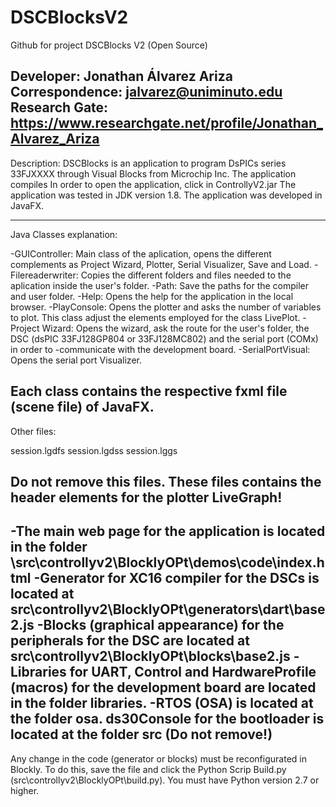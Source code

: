 # DSCBlocksV2
Github for project DSCBlocks V2 (Open Source)



Developer: Jonathan Álvarez Ariza
Correspondence: jalvarez@uniminuto.edu
Research Gate: https://www.researchgate.net/profile/Jonathan_Alvarez_Ariza
------------------------------------------------------------------------------------------------------------------------------------------
Description: DSCBlocks is an application to program DsPICs series 33FJXXXX through Visual Blocks from Microchip Inc. The application compiles 
In order to open the application, click in ControllyV2.jar
The application was tested in JDK version 1.8. The application was developed in JavaFX.

------------------------------------------------------------------------------------------------------------------------------------------
Java Classes explanation:

-GUIController: Main class of the aplication, opens the different complements as Project Wizard, Plotter, Serial Visualizer, Save and Load.
-Filereaderwriter: Copies the different folders and files needed to the aplication inside the user's folder. 
-Path: Save the paths for the compiler and user folder.
-Help: Opens the help for the application in the local browser.
-PlayConsole: Opens the plotter and asks the number of variables to plot. This class adjust the elements employed for the class LivePlot.
-Project Wizard: Opens the wizard, ask the route for the user's folder, the DSC (dsPIC 33FJ128GP804 or 33FJ128MC802) and the serial port (COMx) in order to 
-communicate with the development board.
-SerialPortVisual: Opens the serial port Visualizer. 

Each class contains the respective fxml file (scene file) of JavaFX.
--------------------------------------------------------------------------------------------------------------------------------------------
Other files:

session.lgdfs
session.lgdss
session.lggs

Do not remove this files. These files contains the header elements for the plotter LiveGraph!
-------------------------------------------------------------------------------------------------------------------------------------------

-The main web page for the application is located in the folder \src\controllyv2\BlocklyOPt\demos\code\index.html
-Generator for XC16 compiler for the DSCs is located at src\controllyv2\BlocklyOPt\generators\dart\base2.js
-Blocks (graphical appearance) for the peripherals for the DSC are located at src\controllyv2\BlocklyOPt\blocks\base2.js
-Libraries for UART, Control and HardwareProfile (macros) for the development board are located in the folder libraries.
-RTOS (OSA) is located at the folder osa.
ds30Console for the bootloader is located at the folder src (Do not remove!)
-------------------------------------------------------------------------------------------------------------------------------------------
Any change in the code (generator or blocks) must be reconfigurated in Blockly. To do this, save the file and click the Python Scrip Build.py 
(src\controllyv2\BlocklyOPt\build.py). 
You must have Python version 2.7 or higher.
